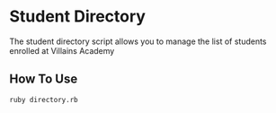 # Student Directory #


The student directory script allows you to manage the list of students enrolled at Villains Academy

## How To Use ##

```shell
ruby directory.rb
```